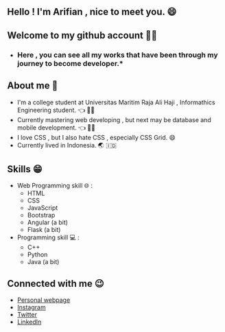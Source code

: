 ## Hello ! I'm Arifian , nice to meet you. 	:smile:
## Welcome to my github account :raising_hand_man:

* ### Here , you can see all my works that have been through my journey to become developer.*

## 	 About me :thinking:
- I'm a college student at Universitas Maritim Raja Ali Haji , Informathics Engineering student. 	:point_left: 	:man_student:
- Currently mastering web developing , but next may be database and mobile development. 	:point_left: :technologist:
- I love CSS , but I also hate CSS , especially CSS Grid. 	:smile:
- Currently lived in Indonesia. :earth_asia: :indonesia:

## Skills :grin:
- Web Programming skill :globe_with_meridians: : 
   - HTML
   - CSS
   - JavaScript
   - Bootstrap
   - Angular (a bit)
   - Flask (a bit)
 - Programming skill :computer: : 
   - C++
   - Python
   - Java (a bit)

## Connected with me :wink:
- [Personal webpage](https://arifian853.github.io)
- [Instagram](https://www.instagram.com/arifiansaputra_/)
- [Twitter](https://twitter.com/ArifianSaputra1)
- [LinkedIn](https://www.linkedin.com/in/arifian-saputra-08135a178/)

